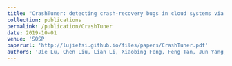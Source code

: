 ```yaml
---
title: "CrashTuner: detecting crash-recovery bugs in cloud systems via meta-info analysis"
collection: publications
permalink: /publication/CrashTuner
date: 2019-10-01
venue: 'SOSP'
paperurl: 'http://lujiefsi.github.io/files/papers/CrashTuner.pdf'
authors: 'Jie Lu, Chen Liu, Lian Li, Xiaobing Feng, Feng Tan, Jun Yang, Liang You'
---
```


